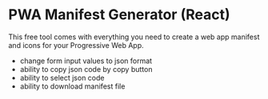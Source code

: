 # PWA Manifest Generator (React)
This free tool comes with everything you need to create a web app manifest and icons for your Progressive Web App.


- change form input values to json format
- ability to copy json code by copy button
- ability to select json code
- ability to download manifest file
